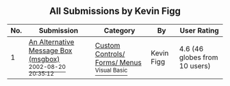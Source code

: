 ﻿<div align="center">

## All Submissions by Kevin Figg

</div>

No.  | Submission | Category | By   | User Rating
---- | ---------- | -------- | ---- | -----------
1 | [An Alternative Message Box \(msgbox\)<br /><sup>2002-08-20 20:35:12</sup>](https://github.com/Planet-Source-Code/kevin-figg-an-alternative-message-box-msgbox__1-38127) | [Custom Controls/ Forms/  Menus<br /><sup>Visual Basic</sup>](../ByCategory/custom-controls-forms-menus__1-4.md) | Kevin Figg | 4.6 (46 globes from 10 users)
